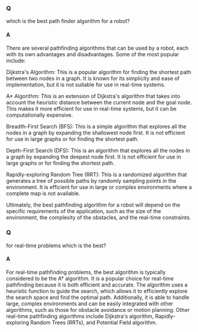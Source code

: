 ### Q

which is the best path finder algorithm for a robot?
#### A

There are several pathfinding algorithms that can be used by a robot, each with its own advantages and disadvantages. Some of the most popular include:

   Dijkstra's Algorithm: This is a popular algorithm for finding the shortest path between two nodes in a graph. It is known for its simplicity and ease of implementation, but it is not suitable for use in real-time systems.

   A* Algorithm: This is an extension of Dijkstra's algorithm that takes into account the heuristic distance between the current node and the goal node. This makes it more efficient for use in real-time systems, but it can be computationally expensive.

   Breadth-First Search (BFS): This is a simple algorithm that explores all the nodes in a graph by expanding the shallowest node first. It is not efficient for use in large graphs or for finding the shortest path.

   Depth-First Search (DFS): This is an algorithm that explores all the nodes in a graph by expanding the deepest node first. It is not efficient for use in large graphs or for finding the shortest path.

   Rapidly-exploring Random Tree (RRT): This is a randomized algorithm that generates a tree of possible paths by randomly sampling points in the environment. It is efficient for use in large or complex environments where a complete map is not available.

Ultimately, the best pathfinding algorithm for a robot will depend on the specific requirements of the application, such as the size of the environment, the complexity of the obstacles, and the real-time constraints.

### Q

for real-time problems which is the best? 

#### A

For real-time pathfinding problems, the best algorithm is typically considered to be the A* algorithm. 
It is a popular choice for real-time pathfinding because it is both efficient and accurate. 
The algorithm uses a heuristic function to guide the search, which allows it to efficiently explore the search
space and find the optimal path. Additionally, it is able to handle large, complex environments and can be easily 
integrated with other algorithms, such as those for obstacle avoidance or motion planning. Other real-time pathfinding algorithms include Dijkstra's algorithm, Rapidly-exploring Random Trees (RRTs), and Potential Field algorithm.
